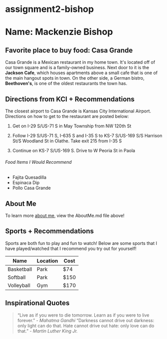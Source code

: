 # assignment2-bishop
# Name: Mackenzie Bishop
## Favorite place to buy food: Casa Grande
Casa Grande is a Mexican restaurant in my home town. It's located off of our town square and is a family-owned business. Next door to it is the **Jackson Cafe**, which houses apartments above a small cafe that is one of the main hangout spots in town. On the other side, a German bistro, **Beethoven's**, is one of the oldest restaurants the town has.
## Directions from KCI + Recommendations
The closest airport to Casa Grande is Kansas City International Airport. Directions on how to get to the restaurant are posted below:

1. Get on I-29 S/US-71 S in May Township from NW 120th St

2. Follow I-29 S/US-71 S, I-635 S and I-35 S to KS-7 S/US-169 S/S Harrison St/S Woodland St in Olathe. Take exit 215 from I-35 S

3. Continue on KS-7 S/US-169 S. Drive to W Peoria St in Paola

###### Food Items I Would Recommend
- Fajita Quesadilla
- Espinaca Dip
- Pollo Casa Grande

## About Me
To learn more [about me](https://github.com/mackenziebishop/assignment2-bishop/blob/main/AboutMe.md), view the AboutMe.md file above!

## Sports + Recommendations
Sports are both fun to play and fun to watch! Below are some sports that I have played/watched that I recommend you try out for yourself!

| Name | Location | Cost |
| --- | --- | --- |
| Basketball | Park | $74 | 
| Softball | Park | $150 |
| Volleyball | Gym | $170 |

## Inspirational Quotes
> “Live as if you were to die tomorrow. Learn as if you were to live forever.” - _Mahatma Gandhi_
> “Darkness cannot drive out darkness: only light can do that. Hate cannot drive out hate: only love can do that.” - _Martin Luther King Jr._
